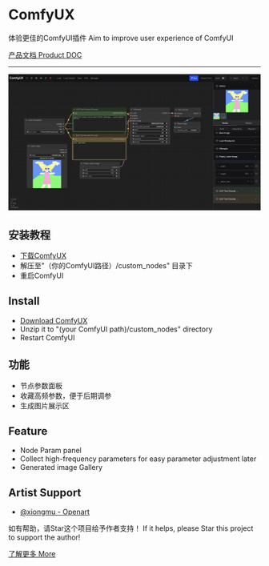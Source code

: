 ComfyUX
=======
体验更佳的ComfyUI插件 
Aim to improve user experience of ComfyUI

[产品文档 Product DOC](https://y3bpnk8e3u.feishu.cn/docx/RFIrd1kcbotTa7xqis5cKiKhnRf)

-----------
![ComfyUX](screenshot1.png)

## 安装教程
- [下载ComfyUX](https://github.com/googincheng/ComfyUX/releases/latest/)
- 解压至"（你的ComfyUI路径）/custom_nodes" 目录下
- 重启ComfyUI

## Install
- [Download ComfyUX](https://github.com/googincheng/ComfyUX/releases/latest/)
- Unzip it to "(your ComfyUI path)/custom_nodes" directory
- Restart ComfyUI

## 功能
- 节点参数面板
- 收藏高频参数，便于后期调参
- 生成图片展示区

## Feature
- Node Param panel
- Collect high-frequency parameters for easy parameter adjustment later
- Generated image Gallery

## Artist Support
- [@xiongmu - Openart](https://openart.ai/workflows/@xiongmu)

如有帮助，请Star这个项目给予作者支持！
If it helps, please Star this project to support the author!

[了解更多 More](https://y3bpnk8e3u.feishu.cn/docx/RFIrd1kcbotTa7xqis5cKiKhnRf)

